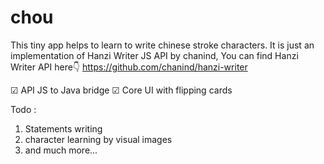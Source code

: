 # chou
This tiny app helps to learn to write chinese stroke characters.
It is just an implementation of Hanzi Writer JS API by chanind,
You can find Hanzi Writer API here👇
https://github.com/chanind/hanzi-writer

☑ API JS to Java bridge
☑ Core UI with flipping cards

Todo : 
1) Statements writing
2) character learning by visual images
3) and much more...

       
